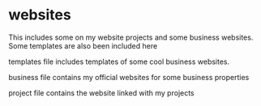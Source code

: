 # websites
This includes some on my website projects and some business websites. Some templates are also been included here

templates file includes templates of some cool business websites.


business file contains my official websites for some business properties

project file contains the website linked with my projects


